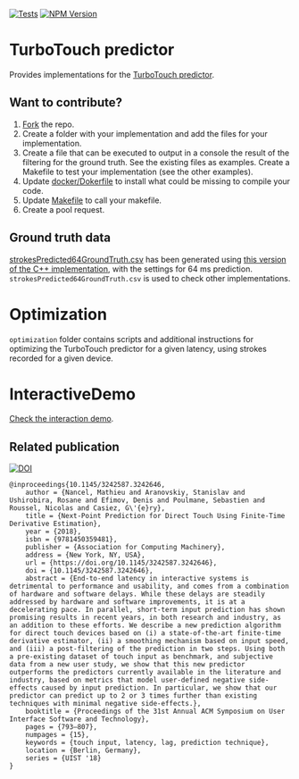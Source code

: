 [![Tests](https://github.com/LokiResearch/TurboTouchPredictor/actions/workflows/tests.yml/badge.svg)](https://github.com/LokiResearch/TurboTouchPredictor/actions/workflows/tests.yml)
[![NPM Version](https://badge.fury.io/js/turbotouchpredictor.svg?style=flat)](https://npmjs.org/package/turbotouchpredictor)

# TurboTouch predictor

Provides implementations for the [TurboTouch predictor](https://ns.inria.fr/loki/TTp/).

## Want to contribute?

1. [Fork](https://github.com/LokiResearch/TurboTouchPredictor/fork) the repo.
1. Create a folder with your implementation and add the files for your implementation.
1. Create a file that can be executed to output in a console the result of the filtering for the ground truth. See the existing files as examples. Create a Makefile to test your implementation (see the other examples).
1. Update [docker/Dokerfile](docker/Dokerfile) to install what could be missing to compile your code.
1. Update [Makefile](Makefile) to call your makefile.
1. Create a pool request.

## Ground truth data
[strokesPredicted64GroundTruth.csv](strokesPredicted64GroundTruth.csv) has been generated using [this version of the C++ implementation](https://github.com/LokiResearch/TurboTouchPredictor/blob/c02bacfb53d6ff50412f106a948c2c07d6a1feb5/cpp/lag/predictor/TurbotouchPredictor.cpp), with the settings for 64 ms prediction. ```strokesPredicted64GroundTruth.csv``` is used to check other implementations.

# Optimization

```optimization``` folder contains scripts and additional instructions for optimizing the TurboTouch predictor for a given latency, using strokes recorded for a given device.

# InteractiveDemo

[Check the interaction demo](https://github.com/LokiResearch/TurboTouchPredictorInteractiveDemo).


## Related publication

[![DOI](https://img.shields.io/badge/doi-10.1145%2F3242587.3242646-blue)](https://doi.org/10.1145/3242587.3242646)

```
@inproceedings{10.1145/3242587.3242646,
    author = {Nancel, Mathieu and Aranovskiy, Stanislav and Ushirobira, Rosane and Efimov, Denis and Poulmane, Sebastien and Roussel, Nicolas and Casiez, G\'{e}ry},
    title = {Next-Point Prediction for Direct Touch Using Finite-Time Derivative Estimation},
    year = {2018},
    isbn = {9781450359481},
    publisher = {Association for Computing Machinery},
    address = {New York, NY, USA},
    url = {https://doi.org/10.1145/3242587.3242646},
    doi = {10.1145/3242587.3242646},
    abstract = {End-to-end latency in interactive systems is detrimental to performance and usability, and comes from a combination of hardware and software delays. While these delays are steadily addressed by hardware and software improvements, it is at a decelerating pace. In parallel, short-term input prediction has shown promising results in recent years, in both research and industry, as an addition to these efforts. We describe a new prediction algorithm for direct touch devices based on (i) a state-of-the-art finite-time derivative estimator, (ii) a smoothing mechanism based on input speed, and (iii) a post-filtering of the prediction in two steps. Using both a pre-existing dataset of touch input as benchmark, and subjective data from a new user study, we show that this new predictor outperforms the predictors currently available in the literature and industry, based on metrics that model user-defined negative side-effects caused by input prediction. In particular, we show that our predictor can predict up to 2 or 3 times further than existing techniques with minimal negative side-effects.},
    booktitle = {Proceedings of the 31st Annual ACM Symposium on User Interface Software and Technology},
    pages = {793–807},
    numpages = {15},
    keywords = {touch input, latency, lag, prediction technique},
    location = {Berlin, Germany},
    series = {UIST '18}
}
```


